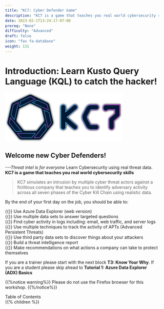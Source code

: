 ```yaml
---
title: "KC7: Cyber Defender Game"
description: "KC7 is a game that teaches you real world cybersecurity skills used by professional Cyber Defenders"
date: 2023-02-1T13:24:17-07:00
prereq: "None"
difficulty: "Advanced"
draft: false
icon: "fas fa-database"
weight: 131
---
```


# Introduction: Learn Kusto Query Language (KQL) to catch the hacker!
![logo](../Kusto-KC7/Images/KC7Logo.png)

## Welcome new Cyber Defenders! 
*---Threat intel is for everyone*
Learn Cybersecurity using real threat data.
**KC7 is a game that teaches you real world cybersecurity skills**
>KC7 simulates an intrusion by multiple cyber threat actors against a fictitious company that teaches you to identify adversary activity across all seven phases of the Cyber Kill Chain using realistic data.
<!--![killchain](../Kusto-KC7/Images/KillChain.jpg)-->
<!--![alt](https://www.oceanpointins.com/wp-content/uploads/2020/02/canstockphoto26807912.jpg)-->

By the end of your first day on the job, you should be able to: 
 
{{<icon name="ok" size="large">}} Use Azure Data Explorer (web version)   
{{<icon name="ok" size="large">}} Use multiple data sets to answer targeted questions  
{{<icon name="ok" size="large">}} Find cyber activity in logs including: email, web traffic, and server logs  
{{<icon name="ok" size="large">}} Use multiple techniques to track the activity of APTs (Advanced Persistent Threats)  
{{<icon name="ok" size="large">}} Use third party data sets to discover things about your attackers   
{{<icon name="ok" size="large">}} Build a threat intelligence report    
{{<icon name="ok" size="large">}} Make recommendations on what actions a company can take to protect themselves    

If you are a trainer please start with the next block **T3: Know Your Why**. If you are a student please skip ahead to **Tutorial 1: Azure Data Explorer (ADX) Basics**

{{%notice warning%}}
Please do not use the Firefox browser for this workshop.
{{%/notice%}}

<summary>Table of Contents</summary>
{{% children %}}
</details>
